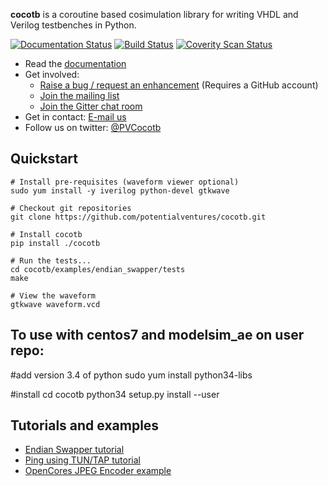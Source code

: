 **cocotb** is a coroutine based cosimulation library for writing VHDL and Verilog testbenches in Python.

[![Documentation Status](https://readthedocs.org/projects/cocotb/badge/?version=latest)](http://cocotb.readthedocs.org/en/latest/)
[![Build Status](https://travis-ci.org/potentialventures/cocotb.svg?branch=master)](https://travis-ci.org/potentialventures/cocotb)
[![Coverity Scan Status](https://scan.coverity.com/projects/6110/badge.svg)](https://scan.coverity.com/projects/cocotb)

* Read the [documentation](http://cocotb.readthedocs.org)
* Get involved:
  * [Raise a bug / request an enhancement](https://github.com/potentialventures/cocotb/issues/new) (Requires a GitHub account)
  * [Join the mailing list](https://lists.librecores.org/listinfo/cocotb)
  * [Join the Gitter chat room](https://gitter.im/cocotb)
* Get in contact: [E-mail us](mailto:cocotb@potentialventures.com)
* Follow us on twitter: [@PVCocotb](https://twitter.com/PVCocotb)

## Quickstart

    # Install pre-requisites (waveform viewer optional)
    sudo yum install -y iverilog python-devel gtkwave

    # Checkout git repositories
    git clone https://github.com/potentialventures/cocotb.git
    
    # Install cocotb
    pip install ./cocotb
    
    # Run the tests...
    cd cocotb/examples/endian_swapper/tests
    make
    
    # View the waveform
    gtkwave waveform.vcd

## To use with centos7 and modelsim_ae on user repo:
   #add version 3.4 of python
   sudo yum install python34-libs

   #install
   cd cocotb
   python34 setup.py install --user

## Tutorials and examples

* [Endian Swapper tutorial](https://cocotb.readthedocs.org/en/latest/endian_swapper.html)
* [Ping using TUN/TAP tutorial](https://cocotb.readthedocs.org/en/latest/ping_tun_tap.html)
* [OpenCores JPEG Encoder example](https://github.com/chiggs/oc_jpegencode/)
